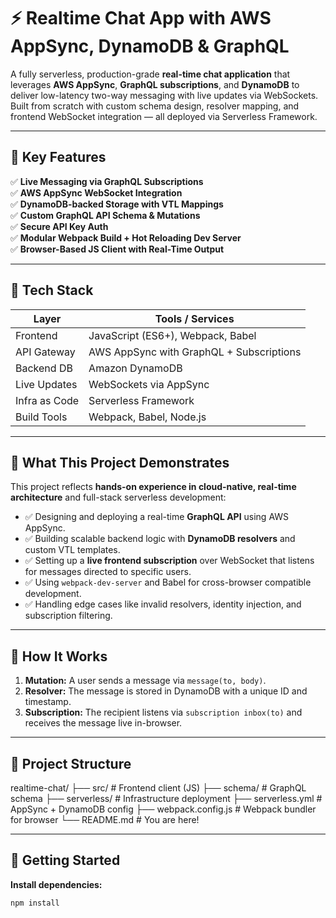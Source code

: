 # ⚡ Realtime Chat App with AWS AppSync, DynamoDB & GraphQL

A fully serverless, production-grade **real-time chat application** that leverages **AWS AppSync**, **GraphQL subscriptions**, and **DynamoDB** to deliver low-latency two-way messaging with live updates via WebSockets. Built from scratch with custom schema design, resolver mapping, and frontend WebSocket integration — all deployed via Serverless Framework.

---

## 🚀 Key Features

✅ **Live Messaging via GraphQL Subscriptions**  
✅ **AWS AppSync WebSocket Integration**  
✅ **DynamoDB-backed Storage with VTL Mappings**  
✅ **Custom GraphQL API Schema & Mutations**  
✅ **Secure API Key Auth**  
✅ **Modular Webpack Build + Hot Reloading Dev Server**  
✅ **Browser-Based JS Client with Real-Time Output**  

---

## 🧱 Tech Stack

| Layer         | Tools / Services                                |
|---------------|-------------------------------------------------|
| Frontend      | JavaScript (ES6+), Webpack, Babel               |
| API Gateway   | AWS AppSync with GraphQL + Subscriptions        |
| Backend DB    | Amazon DynamoDB                                 |
| Live Updates  | WebSockets via AppSync                          |
| Infra as Code | Serverless Framework                            |
| Build Tools   | Webpack, Babel, Node.js                         |

---

## 🧠 What This Project Demonstrates

This project reflects **hands-on experience in cloud-native, real-time architecture** and full-stack serverless development:

- ✅ Designing and deploying a real-time **GraphQL API** using AWS AppSync.
- ✅ Building scalable backend logic with **DynamoDB resolvers** and custom VTL templates.
- ✅ Setting up a **live frontend subscription** over WebSocket that listens for messages directed to specific users.
- ✅ Using `webpack-dev-server` and Babel for cross-browser compatible development.
- ✅ Handling edge cases like invalid resolvers, identity injection, and subscription filtering.

---

## 🧩 How It Works


1. **Mutation:** A user sends a message via `message(to, body)`.
2. **Resolver:** The message is stored in DynamoDB with a unique ID and timestamp.
3. **Subscription:** The recipient listens via `subscription inbox(to)` and receives the message live in-browser.

---

## 📂 Project Structure

realtime-chat/
├── src/ # Frontend client (JS)
├── schema/ # GraphQL schema
├── serverless/ # Infrastructure deployment
├── serverless.yml # AppSync + DynamoDB config
├── webpack.config.js # Webpack bundler for browser
└── README.md # You are here!

---

## 🧪 Getting Started

**Install dependencies:**
```bash
npm install
